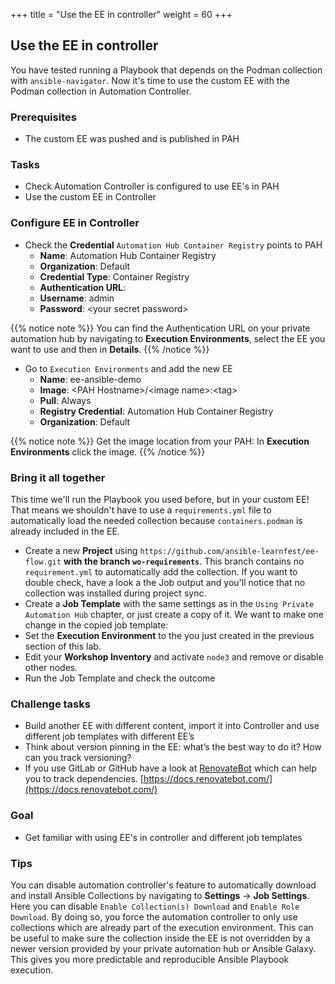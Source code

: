 +++
title = "Use the EE in controller"
weight = 60
+++

## Use the EE in controller

You have tested running a Playbook that depends on the Podman collection with `ansible-navigator`. Now it's time to use the custom EE with the Podman collection in Automation Controller.

### Prerequisites

* The custom EE was pushed and is published in PAH

### Tasks

* Check Automation Controller is configured to use EE's in PAH
* Use the custom EE in Controller

### Configure EE in Controller

* Check the **Credential** `Automation Hub Container Registry` points to PAH
  * **Name**: Automation Hub Container Registry
  * **Organization**: Default
  * **Credential Type**: Container Registry
  * **Authentication URL**:
  * **Username**: admin
  * **Password**: &lt;your secret password>

{{% notice note %}}
You can find the Authentication URL on your private automation hub by navigating to **Execution Environments**, select the EE you want to use and then in **Details**.
{{% /notice %}}

* Go to `Execution Environments` and add the new EE
  * **Name**: ee-ansible-demo
  * **Image**: \<PAH Hostname>/\<image name>:\<tag>
  * **Pull**: Always
  * **Registry Credential**: Automation Hub Container Registry
  * **Organization**: Default

{{% notice note %}}
Get the image location from your PAH: In **Execution Environments** click the image.
{{% /notice %}}

### Bring it all together

This time we'll run the Playbook you used before, but in your custom EE! That means we shouldn't have to use a `requirements.yml` file to automatically load the needed collection because `containers.podman` is already included in the EE.

* Create a new **Project** using `https://github.com/ansible-learnfest/ee-flow.git` **with the branch `wo-requirements`**. This branch contains no `requirement.yml` to automatically add the collection. If you want to double check, have a look a the Job output and you'll notice that no collection was installed during project sync.
* Create a **Job Template** with the same settings as in the `Using Private Automation Hub` chapter, or just create a copy of it. We want to make one change in the copied job template:
* Set the **Execution Environment** to the you just created in the previous section of this lab.
* Edit your  **Workshop Inventory** and activate `node3` and remove or disable other nodes.
* Run the Job Template and check the outcome

### Challenge tasks

* Build another EE with different content, import it into Controller and use different job templates with different EE’s
* Think about version pinning in the EE: what’s the best way to do it? How can you track versioning?
* If you use GitLab or GitHub have a look at [RenovateBot](https://renovatebot.com) which can help you to track dependencies. [https://docs.renovatebot.com/](https://docs.renovatebot.com/)

### Goal

* Get familiar with using EE's in controller and different job templates

### Tips

You can disable automation controller's feature to automatically download and install Ansible Collections by navigating to **Settings** -> **Job Settings**. Here you can disable `Enable Collection(s) Download` and `Enable Role Download`. By doing so, you force the automation controller to only use collections which are already part of the execution environment. This can be useful to make sure the collection inside the EE is not overridden by a newer version provided by your private automation hub or Ansible Galaxy. This gives you more predictable and reproducible Ansible Playbook execution.
